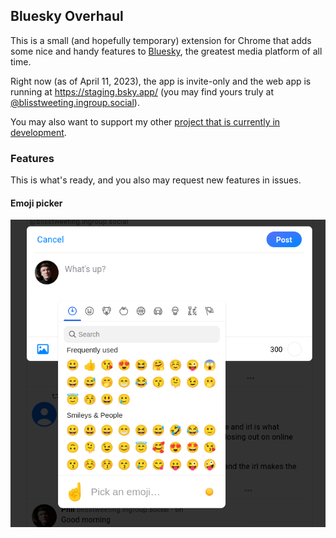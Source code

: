 ## Bluesky Overhaul

This is a small (and hopefully temporary) extension for Chrome that adds some nice and handy features to [Bluesky](https://bluesky.app/), the greatest media platform of all time.

Right now (as of April 11, 2023), the app is invite-only and the web app is running at https://staging.bsky.app/ (you may find yours truly at [@blisstweeting.ingroup.social](https://staging.bsky.app/profile/blisstweeting.ingroup.social)).

You may also want to support my other [project that is currently in development](https://www.patreon.com/architectofthought).

### Features

This is what's ready, and you also may request new features in issues.

#### Emoji picker

![emoji-picker.png](docs/emoji-picker.png)
